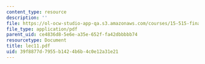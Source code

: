 ```yaml
---
content_type: resource
description: ''
file: https://ol-ocw-studio-app-qa.s3.amazonaws.com/courses/15-515-financial-accounting-fall-2003/39f8877d7955b1424b6b4c0e12a31e21_lec11.pdf
file_type: application/pdf
parent_uid: ce4836d8-5e6e-a35e-652f-fa42dbbbbb74
resourcetype: Document
title: lec11.pdf
uid: 39f8877d-7955-b142-4b6b-4c0e12a31e21
---
```

